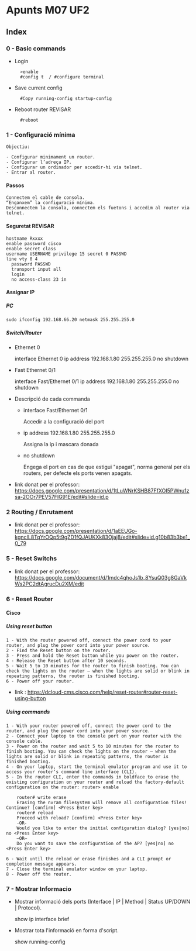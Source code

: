 # Apunts M07 UF2

## Index

### 0 - Basic commands

- Login

        >enable
        #config t  / #configure terminal
    
- Save current config

        #Copy running-config startup-config
        
- Reboot router   REVISAR

        #reboot

### 1 - Configuració mínima

    Objectiu:
    
    - Configurar minimament un router.
    - Configurar l’adreça IP.
    - Configurar un ordinador per accedir-hi via telnet.
    - Entrar al router.


#### Passos

    Connectem el cable de consola.
    “Enganxem” la configuració mínima.
    Desconnectem la consola, connectem els fuetons i accedim al router via telnet.


#### Seguretat REVISAR
    hostname Rxxxx
    enable password cisco
    enable secret class
    username USERNAME privilege 15 secret 0 PASSWD 
    line vty 0 4
      password PASSWD
      transport input all
      login 
      no access-class 23 in

#### Assignar IP

##### PC

    sudo ifconfig 192.168.66.20 netmask 255.255.255.0

##### Switch/Router


- Ethernet 0


    interface Ethernet 0
      ip address 192.168.1.80 255.255.255.0
      no shutdown

- Fast Ethernet 0/1


    interface Fast/Ethernet 0/1
        ip address 192.168.1.80 255.255.255.0
        no shutdown



- Descripció de cada commanda


    - interface Fast/Ethernet 0/1
    
        Accedir a la configuració del port

    - ip address 192.168.1.80 255.255.255.0
    
        Assigna la ip i mascara donada

    - no shutdown
    
        Engega el port en cas de que estigui "apagat", norma general per els routers, per defecte els ports venen apagats.


- link donat per el professor: https://docs.google.com/presentation/d/1tLuWNrKSHB87FfXOI5PWnu1zsa-2OOr7PEV57FIG91E/edit#slide=id.p


### 2 Routing / Enrutament


- link donat per el professor: https://docs.google.com/presentation/d/1aEEUGo-kgncIL8TqYrOQp5t9gZD1fQJAUKXk83Ojaj8/edit#slide=id.g10b83b3be1_0_79




### 5 - Reset Switchs


- link donat per el professor:  https://docs.google.com/document/d/1mdc4qhoJs1b_8YsuQ03g8GaVkWs2PC2dtAgrucDu2XM/edit

### 6 - Reset Router

#### Cisco

##### Using reset button

    1 - With the router powered off, connect the power cord to your router, and plug the power cord into your power source.
    2 - Find the Reset button on the router.
    3 - Press and hold the Reset button while you power on the router.
    4 - Release the Reset button after 10 seconds.
    5 - Wait 5 to 10 minutes for the router to finish booting. You can check the lights on the router — when the lights are solid or blink in repeating patterns, the router is finished booting.
    6 - Power off your router.    
    
- link : https://dcloud-cms.cisco.com/help/reset-router#router-reset-using-button

##### Using commands

    1 - With your router powered off, connect the power cord to the router, and plug the power cord into your power source.
    2 - Connect your laptop to the console port on your router with the console cable.
    3 - Power on the router and wait 5 to 10 minutes for the router to finish booting. You can check the lights on the router — when the lights are solid or blink in repeating patterns, the router is finished booting.
    4 - On your laptop, start the terminal emulator program and use it to access your router’s command line interface (CLI).
    5 - In the router CLI, enter the commands in boldface to erase the existing configuration on your router and reload the factory-default configuration on the router: router> enable
    
        router# write erase
        Erasing the nvram filesystem will remove all configuration files! Continue? [confirm] <Press Enter key>
        router# reload
        Proceed with reload? [confirm] <Press Enter key>
        -OR-
        Would you like to enter the initial configuration dialog? [yes|no] no <Press Enter key>
        –OR–
        Do you want to save the configuration of the AP? [yes|no] no <Press Enter key>
        
    6 - Wait until the reload or erase finishes and a CLI prompt or completion message appears.
    7 - Close the terminal emulator window on your laptop.
    8 - Power off the router.











### 7 - Mostrar Informacio

- Mostrar informació dels ports (Interface | IP | Method |  Status UP/DOWN | Protocol).


    show ip interface brief


- Mostrar tota l'informació en forma d'script.


    show running-config

